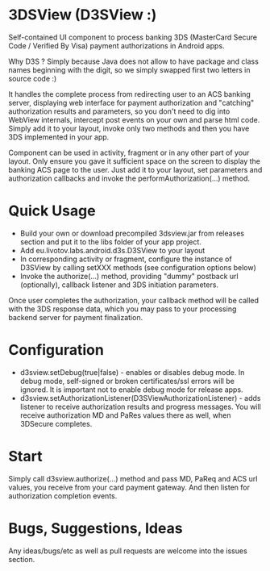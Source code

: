 3DSView (D3SView :)
===================

Self-contained UI component to process banking 3DS (MasterCard Secure Code / Verified By Visa) payment 
authorizations in Android apps.

Why D3S ? Simply because Java does not allow to have package and class names beginning with the digit, so we simply swapped
first two letters in source code :)

It handles the complete process from redirecting user to an ACS banking server, displaying web interface for payment 
authorization and "catching" authorization results and parameters, so you don't need to dig into WebView internals,
intercept post events on your own and parse html code. Simply add it to your layout, invoke only two methods and then
you have 3DS implemented in your app.

Component can be used in activity, fragment or in any other part of your layout. Only ensure you gave it sufficient
space on the screen to display the banking ACS page to the user. Just add it to your layout, set parameters and
authorization callbacks and invoke the performAuthorization(...) method.



Quick Usage
===========

- Build your own or download precompiled 3dsview.jar from releases section and put it to the libs folder of your app project.
- Add eu.livotov.labs.android.d3s.D3SView to your layout
- In corresponding activity or fragment, configure the instance of D3SView by calling setXXX methods (see configuration options below)
- Invoke the authorize(...) method, providing "dummy" postback url (optionally), callback listener and 3DS initiation parameters.

Once user completes the authorization, your callback method will be called with the 3DS response data, which you may
pass to your processing backend server for payment finalization.


Configuration
=============

- d3sview.setDebug(true|false) - enables or disables debug mode. In debug mode, self-signed or broken certificates/ssl
 errors will be ignored. It is important not to enable debug mode for release apps.
- d3sview.setAuthorizationListener(D3SViewAuthorizationListener) - adds listener to receive authorization results and
progress messages. You will receive authorization MD and PaRes values there as well, when 3DSecure completes.


Start
=====

Simply call d3sview.authorize(...) method and pass MD, PaReq and ACS url values, you receive from your card payment gateway.
And then listen for authorization completion events.


Bugs, Suggestions, Ideas
========================
Any ideas/bugs/etc as well as pull requests are welcome into the issues section.

